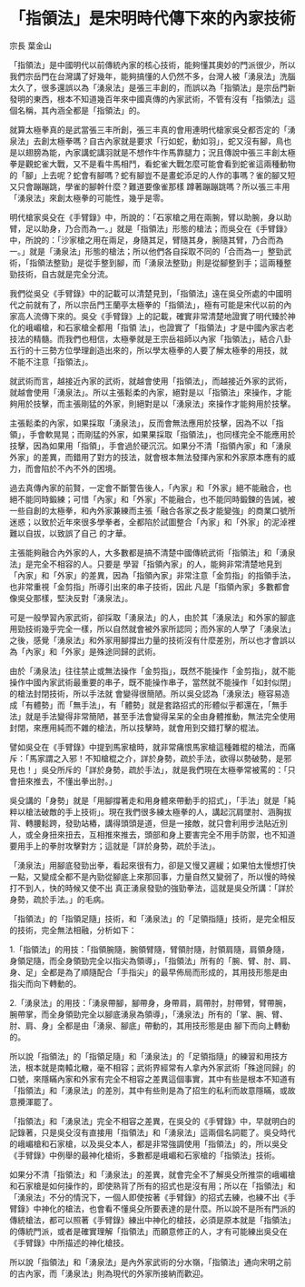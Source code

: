 # 「指領法」是宋明時代傳下來的內家技術

宗長
葉金山

「指領法」是中國明代以前傳統內家的核心技術，能夠懂其奧妙的門派很少，所以我們宗岳門在台灣講了好幾年，能夠搞懂的人仍然不多，台灣人被「湧泉法」洗腦太久了，很多還誤以為「湧泉法」是張三丰創的，而誤以為「指領法」是宗岳門新發明的東西，根本不知道幾百年來中國真傳的內家武術，不管有沒有「指領法」這個名稱，其內涵全都是「指領法」的。

就算太極拳真的是武當張三丰所創，張三丰真的會用連明代槍家吳殳都否定的「湧泉法」去創太極拳嗎？自古內家就是要求「行如蛇，動如羽」，蛇又沒有腳，鳥也是以翅膀為能，內家講蛇講羽就是不想作牛作馬靠腿力；況且傳說中張三丰創太極拳是觀蛇雀大戰，又不是看牛馬相鬥，看蛇雀大戰怎麼可能會看到蛇雀這兩種動物的「腳」上去呢？蛇會有腳嗎？蛇有腳豈不是畫蛇添足的人作的事嗎？雀的腳又短又只會蹦蹦跳，學雀的腳幹什麼？難道要像雀那樣 蹲著蹦蹦跳嗎？所以張三丰用「湧泉法」來創太極拳的可能性，幾乎是零。

明代槍家吳殳在《手臂錄》中，所說的：「石家槍之用在兩腕，臂以助腕，身以助臂，足以助身，乃合而為一。」就是「指領法」形態的槍法；而吳殳在《手臂錄》中，所說的：「沙家槍之用在兩足，身隨其足，臂隨其身，腕隨其臂，乃合而為一。」就是「湧泉法」形態的槍法；所以他們各自採取不同的「合而為一」整勁武術，「指領法整勁」是從手整到腳，而「湧泉法整勁」則是從腳整到手；這兩種整勁技術，自古就是完全分流。

我們從吳殳《手臂錄》中的記載可以清楚見到，「指領法」遠在吳殳所處的中國明代之前就有了，所以宗岳門王蘭亭太極拳的「指領法」，極有可能是宋代以前的內家高人流傳下來的。吳殳《手臂錄》上的記載，確實非常清楚地證實了明代臻於神化的峨嵋槍，和石家槍全都用「指領 法」，也證實了「指領法」才是中國內家古老技法的精髓。而我們也相信，太極拳就是王宗岳祖師以內家「指領法」，結合八卦五行的十三勢方位學理創造出來的，所以學太極拳的人要了解太極拳的用技，就 不能不注意「指領法」。

就武術而言，越接近內家的武術，就越會使用「指領法」，而越接近外家的武術，就越會使用「湧泉法」。所以主張鬆柔的內家，絕對是以「指領法」來操作，才能夠用於技擊，而主張剛猛的外家，則絕對是以「湧泉法」來操作才能夠用於技擊。

主張鬆柔的內家，如果採取「湧泉法」，反而會無法應用於技擊，因為不以「指領」，手會軟晃晃；而剛猛的外家，如果果採取「指領法」，也同樣完全不能應用於技擊，因為如果用「指領」，手會過於硬沉沉。如果分不清「指領內家」和「湧泉外家」的差異，而錯用了對方的技法，就會根本無法發揮內家和外家原本應有的威力，而會陷於不內不外的困境。

過去真傳內家的前賢，一定會不斷警告後人，「內家」和「外家」絕不能融合，也絕不能同時鍛練；可惜「內家」和「外家」不能融合，也不能同時鍛鍊的告誡，被一些自創的太極拳，和內外家兼練而主張「融合各家之長才能變強」的商業口號所迷惑；以致於近年來很多學拳者，全都陷於試圖整合「內家」和「外家」的泥淖裡難以自拔，以致誤了自己 的才華。

主張能夠融合內外家的人，大多數都是搞不清楚中國傳統武術「指領法」和「湧泉法」是完全不相容的人。只要是 學習「指領內家」的人，能夠非常清楚地見到「內家」和「外家」的差異，因為「指領內家」非常注意「金剪指」的指領手法，也非常重視「金剪指」所導引出來的串子技術，因此 凡是「指領內家」多數都會像吳殳那樣，堅決反對「湧泉法」。

可是一般學習內家武術，卻採取「湧泉法」的人，由於其「湧泉法」和外家的腳底用勁技術幾乎完全一樣，所以自然就會被外家所認同；而外家的人學了「湧泉法」之後，感覺「湧泉法」和外家用腳撐出力量的技術沒有什麼差別，所以也才會誤以為「內家」和「外家」是殊途同歸的武術。

由於「湧泉法」往往禁止或無法操作「金剪指」，既然不能操作「金剪指」，就不能操作中國內家武術最重要的串子，既不能操作串子，當然就不能操作「如封似閉」的槍法封閉技術，所以手法就 會變得很簡陋。所以吳殳認為「湧泉法」極容易造成「有體勢」而「無手法」，有「體勢」就是套路招式的形體似乎都還在，「無手法」就是手法變得非常簡陋，甚至手法會變得呆呆的全由身體推動，無法完全使用封閉，來應用純而不雜的槍法，所以技擊時，就會用到交錯打擊的棍法。

譬如吳殳在《手臂錄》中提到馬家槍時，就非常痛恨馬家槍這種雜棍的槍法，而痛斥：「馬家謂之入邪！不知槍棍之介，詳於身勢，疏於手法，欲得以勢破勢，是邪見也！」吳殳所斥的「詳於身勢，疏於手法」，就是我們現在太極拳常被罵的：「只會扭來推去，不懂出拳出肘。」

吳殳講的「身勢」就是「用腳撐著走和用身體來帶動手的招式」，「手法」就是「純粹以槍法破敵的手上技術」。現在我們很多練太極拳的人，講起沉肩墜肘、涵胸拔背、轉腰鬆跨，發勁站樁，講得頭頭是道，但是一接敵，就只會利用步法貼近別人，或全身扭來扭去，互相推來推去，頭部和身上要害完全不用手防禦，也不知道要用手上的拳肘攻擊對方；這就是「詳於身勢，疏於手法」。

「湧泉法」用腳底發勁出拳，看起來很有力，卻是又慢又遲緩；如果怕太慢想打快一點，又變成全都不是內勁從腳底上來那回事，力量自然又變弱了，所以慢的時候打不到人，快的時候又使不出 真正湧泉發勁的強勁拳法，這就是吳殳所講：「詳於身勢，疏於手法。」的毛病。

「指領法」的「指領足隨」技術，和「湧泉法」的「足領指隨」技術，是完全相反的技術，完全無法相融，分析如下：

1.「指領法」的用技：「指領腕隨，腕領臂隨，臂領肘隨，肘領肩隨，肩領身隨，身領足隨，而全身領勁完全以指尖為領導」，「指領法」所有的「腕、臂、肘、肩、身、足」全都是為了順隨配合「手指尖」的最早佈局而形成的，其用技形態是由 指尖而向下轉動的。

2.「湧泉法」的用技：「湧泉帶腳，腳帶身，身帶肩，肩帶肘，肘帶臂，臂帶腕，腕帶掌，而全身領勁完全以腳底湧泉為領導」，「湧泉法」所有的「掌、腕、臂、肘、肩、身」全都是由「湧泉、腳底」帶動的，其用技形態是由 腳下而向上轉動的。

所以說「指領法」的「指領足隨」和「湧泉法」的「足領指隨」的練習和用技方法，根本就是南轅北轍，毫不相容；武術界經常有人拿內外家武術「殊途同歸」的口號，來隱瞞內家和外家有完全不相容之差異這個事實，其中有些是根本不知道有「指領法」和「湧泉法」的差別，其中有些則是為了招生的私利而故意隱瞞，或故意攪渾罷了。

「指領法」和「湧泉法」完全不相容之差異，在吳殳的《手臂錄》中，早就明白的記錄著，只是吳殳沒有直接用「指領法」和「湧泉法」這兩個名詞罷了。吳殳時代的峨嵋槍和石家槍，以及吳殳本人，都是非常強調使用「指領法」的，所以吳殳《手臂錄》中例舉的最神化槍術，多數都是峨嵋和石家槍的「指領法」技術。

如果分不清「指領法」和「湧泉法」的差異，就會完全不了解吳殳所推崇的峨嵋槍和石家槍是如何操作的，即使熟背了所有的招式也是沒有用；所以在「指領法」和「湧泉法」不分的情況下，一個人即使按著《手臂錄》的招式去練，也練不出《手臂錄》中神化的槍法，也會看不懂吳殳所要表達的是什麼。所以說不是所有門派的傳統槍法，都可以照著《手臂錄》練出中神化的槍技，必須是原本就是「指領法」的傳統門派，或者是確實理解「指領法」而願意修正的人，才有可能練出吳殳在《手臂錄》中所描述的神化槍技。

所以說「指領法」和「湧泉法」是內外家武術的分水嶺，「指領法」通向宋明之前的古內家，而「湧泉法」則為現代的外家所接納而歡迎。